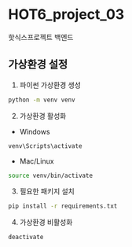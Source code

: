 # HOT6_project_03
핫식스프로젝트 백엔드

## 가상환경 설정

1. 파이썬 가상환경 생성
```bash
python -m venv venv
```

2. 가상환경 활성화
- Windows
```bash
venv\Scripts\activate
```
- Mac/Linux
```bash
source venv/bin/activate
```

3. 필요한 패키지 설치
```bash
pip install -r requirements.txt
```

4. 가상환경 비활성화
```bash
deactivate
```
